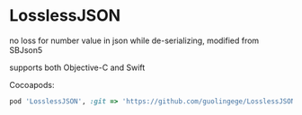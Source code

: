 # LosslessJSON
no loss for number value in json while de-serializing, modified from SBJson5

supports both Objective-C and Swift

Cocoapods:
```Ruby
pod 'LosslessJSON', :git => 'https://github.com/guolingege/LosslessJSON.git', :tag => '1.6'
```
